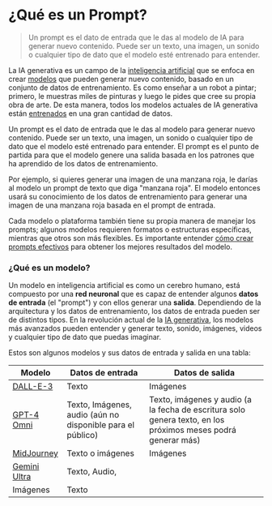 # ¿Qué es un Prompt?

> Un prompt es el dato de entrada que le das al modelo de IA para generar nuevo contenido. Puede ser un texto, una imagen, un sonido o cualquier tipo de dato que el modelo esté entrenado para entender.

La IA generativa es un campo de la [inteligencia artificial](https://cloud.google.com/learn/what-is-artificial-intelligence?hl=es-419) que se enfoca en crear [modelos](https://www.ibm.com/topics/ai-model#:~:text=An%20AI%20model%20is%20a,they've%20been%20programmed%20for.) que pueden generar nuevo contenido, basado en un conjunto de datos de entrenamiento. Es como enseñar a un robot a pintar; primero, le muestras miles de pinturas y luego le pides que cree su propia obra de arte. De esta manera, todos los modelos actuales de IA generativa están [entrenados](https://www.clickworker.com/customer-blog/process-of-ai-training/) en una gran cantidad de datos.

Un prompt es el dato de entrada que le das al modelo para generar nuevo contenido. Puede ser un texto, una imagen, un sonido o cualquier tipo de dato que el modelo esté entrenado para entender. El prompt es el punto de partida para que el modelo genere una salida basada en los patrones que ha aprendido de los datos de entrenamiento.

Por ejemplo, si quieres generar una imagen de una manzana roja, le darías al modelo un prompt de texto que diga "manzana roja". El modelo entonces usará su conocimiento de los datos de entrenamiento para generar una imagen de una manzana roja basada en el prompt de entrada.

Cada modelo o plataforma también tiene su propia manera de manejar los prompts; algunos modelos requieren formatos o estructuras específicas, mientras que otros son más flexibles. Es importante entender [cómo crear prompts efectivos](#blank) para obtener los mejores resultados del modelo.

### ¿Qué es un modelo?

Un modelo en inteligencia artificial es como un cerebro humano, está compuesto por una **red neuronal** que es capaz de entender algunos **datos de entrada** (el "prompt") y con ellos generar una **salida**. Dependiendo de la arquitectura y los datos de entrenamiento, los datos de entrada pueden ser de distintos tipos. En la revolución actual de la [IA generativa](https://cloud.google.com/use-cases/generative-ai?hl=es), los modelos más avanzados pueden entender y generar texto, sonido, imágenes, videos y cualquier tipo de dato que puedas imaginar. 

Estos son algunos modelos y sus datos de entrada y salida en una tabla:

| Modelo | Datos de entrada | Datos de salida |
|--------|------------------|-----------------|
| [DALL-E-3](https://openai.com/index/dall-e-3/) | Texto | Imágenes |
| [GPT-4 Omni](https://openai.com/index/hello-gpt-4o/) | Texto, Imágenes, audio (aún no disponible para el público) | Texto, imágenes y audio (a la fecha de escritura solo genera texto, en los próximos meses podrá generar más) |
| [MidJourney](https://www.midjourney.com/home) | Texto o imágenes | Imágenes |
| [Gemini Ultra](https://deepmind.google/technologies/gemini/ultra/) | Texto, Audio, 
Imágenes | Texto |